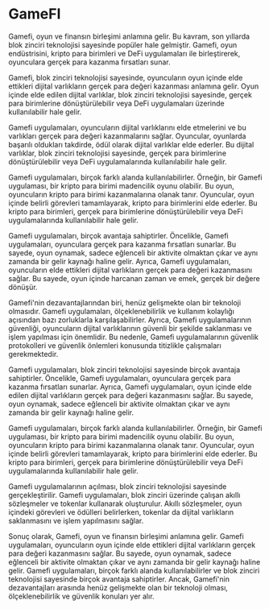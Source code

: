 # GameFI

Gamefi, oyun ve finansın birleşimi anlamına gelir. Bu kavram, son yıllarda blok zinciri teknolojisi sayesinde popüler hale gelmiştir. Gamefi, oyun endüstrisini, kripto para birimleri ve DeFi uygulamaları ile birleştirerek, oyunculara gerçek para kazanma fırsatları sunar.

Gamefi, blok zinciri teknolojisi sayesinde, oyuncuların oyun içinde elde ettikleri dijital varlıkların gerçek para değeri kazanması anlamına gelir. Oyun içinde elde edilen dijital varlıklar, blok zinciri teknolojisi sayesinde, gerçek para birimlerine dönüştürülebilir veya DeFi uygulamaları üzerinde kullanılabilir hale gelir.

Gamefi uygulamaları, oyuncuların dijital varlıklarını elde etmelerini ve bu varlıkları gerçek para değeri kazanmalarını sağlar. Oyuncular, oyunlarda başarılı oldukları takdirde, ödül olarak dijital varlıklar elde ederler. Bu dijital varlıklar, blok zinciri teknolojisi sayesinde, gerçek para birimlerine dönüştürülebilir veya DeFi uygulamalarında kullanılabilir hale gelir.

Gamefi uygulamaları, birçok farklı alanda kullanılabilirler. Örneğin, bir Gamefi uygulaması, bir kripto para birimi madencilik oyunu olabilir. Bu oyun, oyuncuların kripto para birimi kazanmalarına olanak tanır. Oyuncular, oyun içinde belirli görevleri tamamlayarak, kripto para birimlerini elde ederler. Bu kripto para birimleri, gerçek para birimlerine dönüştürülebilir veya DeFi uygulamalarında kullanılabilir hale gelir.

Gamefi uygulamaları, birçok avantaja sahiptirler. Öncelikle, Gamefi uygulamaları, oyunculara gerçek para kazanma fırsatları sunarlar. Bu sayede, oyun oynamak, sadece eğlenceli bir aktivite olmaktan çıkar ve aynı zamanda bir gelir kaynağı haline gelir. Ayrıca, Gamefi uygulamaları, oyuncuların elde ettikleri dijital varlıkların gerçek para değeri kazanmasını sağlar. Bu sayede, oyun içinde harcanan zaman ve emek, gerçek bir değere dönüşür.

Gamefi'nin dezavantajlarından biri, henüz gelişmekte olan bir teknoloji olmasıdır. Gamefi uygulamaları, ölçeklenebilirlik ve kullanım kolaylığı açısından bazı zorluklarla karşılaşabilirler. Ayrıca, Gamefi uygulamalarının güvenliği, oyuncuların dijital varlıklarının güvenli bir şekilde saklanması ve işlem yapılması için önemlidir. Bu nedenle, Gamefi uygulamalarının güvenlik protokolleri ve güvenlik önlemleri konusunda titizlikle çalışmaları gerekmektedir.

Gamefi uygulamaları, blok zinciri teknolojisi sayesinde birçok avantaja sahiptirler. Öncelikle, Gamefi uygulamaları, oyunculara gerçek para kazanma fırsatları sunarlar. Ayrıca, Gamefi uygulamaları, oyun içinde elde edilen dijital varlıkların gerçek para değeri kazanmasını sağlar. Bu sayede, oyun oynamak, sadece eğlenceli bir aktivite olmaktan çıkar ve aynı zamanda bir gelir kaynağı haline gelir.

Gamefi uygulamaları, birçok farklı alanda kullanılabilirler. Örneğin, bir Gamefi uygulaması, bir kripto para birimi madencilik oyunu olabilir. Bu oyun, oyuncuların kripto para birimi kazanmalarına olanak tanır. Oyuncular, oyun içinde belirli görevleri tamamlayarak, kripto para birimlerini elde ederler. Bu kripto para birimleri, gerçek para birimlerine dönüştürülebilir veya DeFi uygulamalarında kullanılabilir hale gelir.

Gamefi uygulamalarının açılması, blok zinciri teknolojisi sayesinde gerçekleştirilir. Gamefi uygulamaları, blok zinciri üzerinde çalışan akıllı sözleşmeler ve tokenlar kullanarak oluşturulur. Akıllı sözleşmeler, oyun içindeki görevleri ve ödülleri belirlerken, tokenlar da dijital varlıkların saklanmasını ve işlem yapılmasını sağlar.

Sonuç olarak, Gamefi, oyun ve finansın birleşimi anlamına gelir. Gamefi uygulamaları, oyuncuların oyun içinde elde ettikleri dijital varlıkların gerçek para değeri kazanmasını sağlar. Bu sayede, oyun oynamak, sadece eğlenceli bir aktivite olmaktan çıkar ve aynı zamanda bir gelir kaynağı haline gelir. Gamefi uygulamaları, birçok farklı alanda kullanılabilirler ve blok zinciri teknolojisi sayesinde birçok avantaja sahiptirler. Ancak, Gamefi'nin dezavantajları arasında henüz gelişmekte olan bir teknoloji olması, ölçeklenebilirlik ve güvenlik konuları yer alır.



